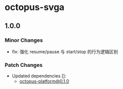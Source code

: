 # octopus-svga

## 1.0.0

### Minor Changes

- fix: 强化 resume/pause 与 start/stop 的行为逻辑区别

### Patch Changes

- Updated dependencies []:
  - octopus-platform@0.1.0
